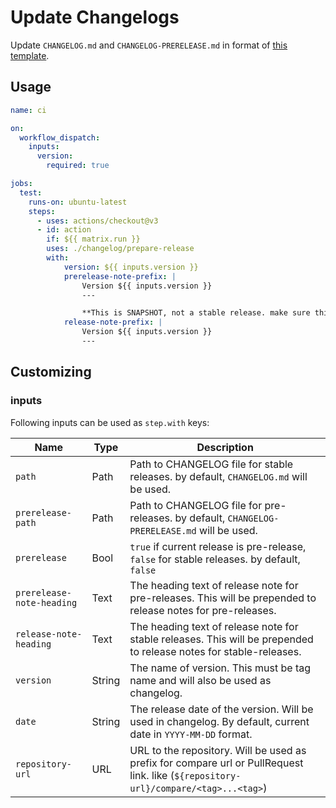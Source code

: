 # Update Changelogs

Update `CHANGELOG.md` and `CHANGELOG-PRERELEASE.md` in format of [this template](../CHANGELOG-template.md).

## Usage

```yaml
name: ci

on:
  workflow_dispatch:
    inputs:
      version:
        required: true

jobs:
  test:
    runs-on: ubuntu-latest
    steps:
      - uses: actions/checkout@v3
      - id: action
        if: ${{ matrix.run }}
        uses: ./changelog/prepare-release
        with:
            version: ${{ inputs.version }}
            prerelease-note-prefix: |
                Version ${{ inputs.version }}
                ---

                **This is SNAPSHOT, not a stable release. make sure this may have many bugs.**
            release-note-prefix: |
                Version ${{ inputs.version }}
                ---
```

## Customizing

### inputs

Following inputs can be used as `step.with` keys:

| Name                      | Type   | Description                                                                                                                          |
|---------------------------|--------|--------------------------------------------------------------------------------------------------------------------------------------|
| `path`                    | Path   | Path to CHANGELOG file for stable releases. by default, `CHANGELOG.md` will be used.                                                 |
| `prerelease-path`         | Path   | Path to CHANGELOG file for pre-releases. by default, `CHANGELOG-PRERELEASE.md` will be used.                                         |
| `prerelease`              | Bool   | `true` if current release is pre-release, `false` for stable releases. by default, `false`                                           |
| `prerelease-note-heading` | Text   | The heading text of release note for pre-releases. This will be prepended to release notes for pre-releases.                         |
| `release-note-heading`    | Text   | The heading text of release note for stable releases. This will be prepended to release notes for stable-releases.                   |
| `version`                 | String | The name of version. This must be tag name and will also be used as changelog.                                                       |
| `date`                    | String | The release date of the version. Will be used in changelog. By default, current date in `YYYY-MM-DD` format.                         |
| `repository-url`          | URL    | URL to the repository. Will be used as prefix for compare url or PullRequest link. like  (`${repository-url}/compare/<tag>...<tag>`) |
